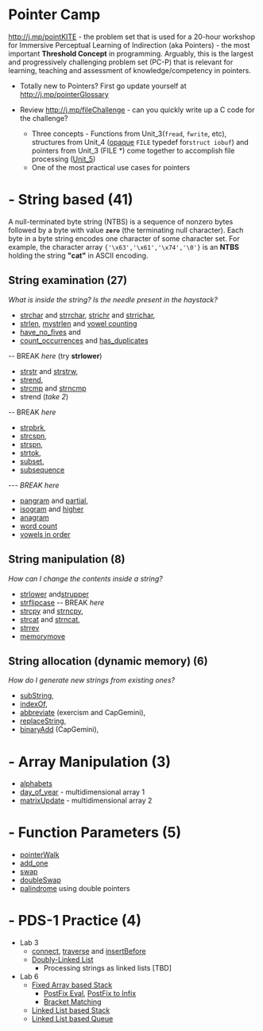 # Pointer Camp
http://j.mp/pointKITE  - the problem set that is used for a 20-hour workshop for Immersive Perceptual Learning of Indirection (aka Pointers) - the most important **Threshold Concept** in programming. Arguably, this is the largest and progressively challenging problem set (PC-P) that is relevant for learning, teaching and assessment of knowledge/competency in pointers. 

  - Totally new to Pointers? First go update yourself at http://j.mp/pointerGlossary

  - Review http://j.mp/fileChallenge - can you quickly write up a C code for the challenge? 
    - Three concepts - Functions from Unit_3(`fread`, `fwrite`, etc), structures from Unit_4 ([opaque][opaque] `FILE` typedef for`struct iobuf`) and pointers from Unit_3 (FILE *)  come together to accomplish file processing ([Unit_5](http://j.mp/unit5Easy))
    - One of the most practical use cases for pointers 

[opaque]: j.mp/opaqueC 

# - String based (41)
A null-terminated byte string (NTBS) is a sequence of nonzero bytes followed by a byte with value **`zero`** (the terminating null character). Each byte in a byte string encodes one character of some character set. For example, the character array `{'\x63','\x61','\x74','\0'}` is an **NTBS** holding the string **"cat"** in ASCII encoding.

## String examination  (27)
_What is inside the string? Is the needle present in the haystack?_
- [strchar](http://j.mp/stringCharCC) and [strrchar](http://j.mp/stringrcharCC),  [strichr](http://j.mp/stringicharCC) and [strrichar](http://j.mp/stringiRcharCC),
- [strlen](http://j.mp/stringLenCC), [mystrlen](http://j.mp/strlenCC) and [vowel counting](https://j.mp/vowelCC)
- [have_no_fives](http://j.mp/haveNoFive)  and 
- [count_occurrences](http://j.mp/countCC) and [has_duplicates](http://j.mp/countDuplicates)

-- BREAK  _here_ (try **strlower**) 
- [strstr](http://j.mp/stringStrCC) and [strstrw](http://j.mp/strstrwrapCC), 
- [strend](http://j.mp/stringEndCC), 
- [strcmp](http://j.mp/strcmpCC) and [strncmp](http://j.mp/stringncompareCC)
- strend (_take  2_)

-- BREAK  _here_

- [strpbrk](http://j.mp/strpbrkCC), 
- [strcspn](http://j.mp/stringcspnCC), 
- [strspn](http://j.mp/stringspnCC), 
- [strtok](http://j.mp/strTokenizeCC),
- [subset](http://j.mp/subSetCC), 
- [subsequence](http://j.mp/subSeqCC)

--- *BREAK here*
- [pangram](http://j.mp/panGramCC) and [partial](http://j.mp/pangramCC), 
 - [isogram](http://j.mp/isogramCC) and [higher](http://j.mp/multipleIsogramCC)
- [anagram](http://j.mp/anagramCC)
- [word count](http://j.mp/wordcountCC)
- [vowels in order](http://j.mp/vowelsOrderCC)


## String manipulation (8)
_How can I change the contents inside a string?_ 
- [strlower](http://j.mp/strToLowerCC) and[strupper](http://j.mp/strToUpperCC)
- [strflipcase](http://j.mp/stringflipcaseCC)
-- BREAK _here_ 
- [strcpy](http://j.mp/stringcopyCC) and [strncpy](http://j.mp/stringNcopyCC),
- [strcat](http://j.mp/stringCatCC) and [strncat](http://j.mp/stringNcatCC),
- [strrev](http://j.mp/reverseCC)
- [memorymove]()

## String allocation (dynamic memory) (6)
_How do I generate new strings from existing ones?_
- [subString](http://j.mp/subStringCC), 
- [indexOf](http://j.mp/indexCC),
- [abbreviate](http://j.mp/acronymCC) (exercism and CapGemini), 
- [replaceString](http://j.mp/replaceCC),
- [binaryAdd](http://j.mp/binaryAddCC) (CapGemini), 
  
# - Array Manipulation  (3)
- [alphabets](https://cloudcoder.kgkite.ac.in/cloudcoder/#exercise?c=33,p=1208) 
- [day_of_year](http://j.mp/dayYearCC)  - multidimensional array 1
- [matrixUpdate](http://j.mp/arrayPointer) - multidimensional array 2

# - Function Parameters (5)
- [pointerWalk](http://j.mp/pointerWalk)
- [add_one](https://cloudcoder.kgkite.ac.in/cloudcoder/#exercise?c=33,p=967) 
- [swap](http://j.mp/swapUsingPointers) 
- [doubleSwap](http://j.mp/doubleSwap)
- [palindrome](http://j.mp/dPalindromeKG) using double pointers


# - PDS-1 Practice (4)
  - Lab 3
	 - [connect](http://cloudcoder.kgkite.ac.in/cloudcoder/#exercise?c=7,p=1191), [traverse](http://cloudcoder.kgkite.ac.in/cloudcoder/#exercise?c=7,p=1190) and 
[insertBefore](http://cloudcoder.kgkite.ac.in/cloudcoder/#exercise?c=7,p=1193)
	 - [Doubly-Linked List](http://cloudcoder.kgkite.ac.in/cloudcoder/#exercise?c=7,p=1189)
       - Processing strings as linked lists [TBD]
  - Lab 6 
    - [Fixed Array based Stack](http://cloudcoder.kgkite.ac.in/cloudcoder/#exercise?c=7,p=1115)
      - [PostFix Eval](http://cloudcoder.kgkite.ac.in/cloudcoder/#exercise?c=7,p=1120),  [PostFix to Infix](http://j.mp/infixPostfix)
      - [Bracket Matching](http://cloudcoder.kgkite.ac.in/cloudcoder/#exercise?c=7,p=1126)
    - [Linked List based Stack](http://cloudcoder.kgkite.ac.in/cloudcoder/#exercise?c=7,p=1162)
    - [Linked List based Queue](http://cloudcoder.kgkite.ac.in/cloudcoder/#exercise?c=7,p=1188)

<!---
## Another Pointer Problem Set 

http://clc-wiki.net/wiki/C_standard_library:string.h

![clibrary]( http://j.mp/pointerProblems)

--->
